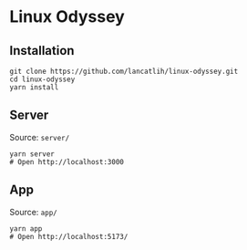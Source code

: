 # Linux Odyssey

## Installation

```
git clone https://github.com/lancatlih/linux-odyssey.git
cd linux-odyssey
yarn install
```

## Server

Source: `server/`

```
yarn server
# Open http://localhost:3000
```

## App

Source: `app/`

```
yarn app
# Open http://localhost:5173/
```
